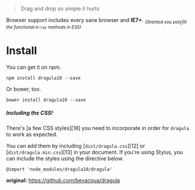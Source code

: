 > Drag and drop so simple it hurts

Browser support includes every sane browser and **IE7+**. <sub>_(Granted you polyfill the functional `Array` methods in ES5)_</sub>

# Install

You can get it on npm.

```shell
npm install dragula10 --save
```

Or bower, too.

```shell
bower install dragula10 --save
```

##### Including the CSS!

There's [a few CSS styles][16] you need to incorporate in order for `dragula` to work as expected.

You can add them by including [`dist/dragula.css`][12] or [`dist/dragula.min.css`][13] in your document. If you're using Stylus, you can include the styles using the directive below.

```styl
@import 'node_modules/dragula10/dragula'
```

**original:** https://github.com/bevacqua/dragula
